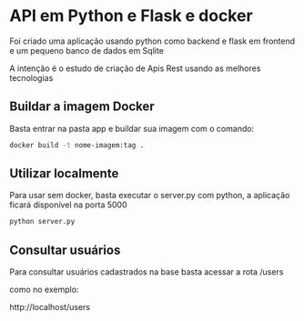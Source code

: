 # API em Python e Flask e docker

Foi criado uma aplicação usando python como backend e flask em frontend e um pequeno banco de dados em Sqlite

A intenção é o estudo de criação de Apis Rest usando as melhores tecnologias

## Buildar a imagem Docker

Basta entrar na pasta app e buildar sua imagem com o comando:
```bash
docker build -t nome-imagem:tag .
```

## Utilizar localmente

Para usar sem docker, basta executar o server.py com python, a aplicação ficará disponível na porta 5000

```bash
python server.py
```
## Consultar usuários 

Para consultar usuários cadastrados na base basta acessar a rota /users

como no exemplo:

http://localhost/users
